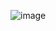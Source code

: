 ![image](https://user-images.githubusercontent.com/84230659/179360868-f3268cd2-7421-498c-8dbb-170f3de7a11b.png)

